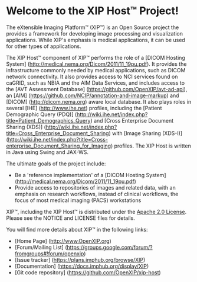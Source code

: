 Welcome to the XIP Host&trade; Project!
===============================

The eXtensible Imaging Platform&trade; (XIP&trade;) is an Open Source project the
provides a framework for developing image processing and visualization applications.
While XIP's emphasis is medical applications, it can be used for other types of
applications.

The XIP Host&trade; component of XIP&trade; performs the role of a
[DICOM Hosting System] (http://medical.nema.org/Dicom/2011/11_19pu.pdf).  It provides the
infrastructure commonly needed by medical applications, such as DICOM network
connectivity.  It also provides access to NCI services found on caGRID, such as
NBIA and the AIM Data Services, and includes access to the 
[AVT Assessment Database] (https://github.com/OpenXIP/avt-ad-api), an
[AIM] (https://github.com/NCIP/annotation-and-image-markup) and
[DICOM] (http://dicom.nema.org) aware local database.  It also plays roles in several
[IHE] (http://www.ihe.net) profiles, including the
[Patient Demographic Query (PDQ)] (http://wiki.ihe.net/index.php?title=Patient_Demographics_Query) and
[Cross Enterprise Document Sharing (XDS)] (http://wiki.ihe.net/index.php?title=Cross_Enterprise_Document_Sharing) 
with [Image Sharing (XDS-I)] (http://wiki.ihe.net/index.php?title=Cross-enterprise_Document_Sharing_for_Imaging) profiles.
The XIP Host is written in Java using Swing and JAX-WS.

The ultimate goals of the project include:

* Be a 'reference implementation' of a [DICOM Hosting System] (http://medical.nema.org/Dicom/2011/11_19pu.pdf)
* Provide access to repositories of images and related data, with an emphasis on research workflows,
     instead of clinical workflows, the focus of most medical imaging (PACS) workstations

XIP&trade;, including the XIP Host&trade; is distributed under the [Apache 2.0 License](http://opensource.org/licenses/Apache-2.0).
Please see the NOTICE and LICENSE files for details.

You will find more details about XIP&trade; in the following links:

*  [Home Page] (http://www.OpenXIP.org)
*  [Forum/Mailing List] (https://groups.google.com/forum/?fromgroups#!forum/openxip)
*  [Issue tracker] (https://plans.imphub.org/browse/XIP)
*  [Documentation] (https://docs.imphub.org/display/XIP)
*  [Git code repository] (https://github.com/OpenXIP/xip-host)
